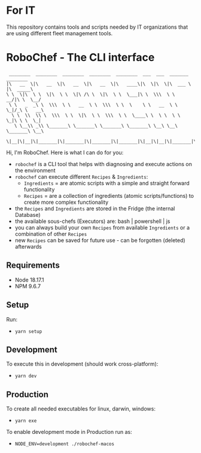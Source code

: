 # For IT

This repository contains tools and scripts needed by IT organizations that are using different fleet management tools.

# RoboChef - The CLI interface
```
 ________  ________  ________  ________  ________  ___  ___  _______   ________
|\   __  \|\   __  \|\   __  \|\   __  \|\   ____\|\  \|\  \|\  ___ \ |\  _____\
\ \  \|\  \ \  \|\  \ \  \|\ /\ \  \|\  \ \  \___|\ \  \\\  \ \   __/|\ \  \__/
 \ \   _  _\ \  \\\  \ \   __  \ \  \\\  \ \  \    \ \   __  \ \  \_|/_\ \   __\
  \ \  \\  \\ \  \\\  \ \  \|\  \ \  \\\  \ \  \____\ \  \ \  \ \  \_|\ \ \  \_|
   \ \__\\ _\\ \_______\ \_______\ \_______\ \_______\ \__\ \__\ \_______\ \__\
    \|__|\|__|\|_______|\|_______|\|_______|\|_______|\|__|\|__|\|_______|\|__|
```

Hi, I'm RoboChef. Here is what I can do for you:

- `robochef` is a CLI tool that helps with diagnosing and execute actions on the environment
- `robochef` can execute different `Recipes` & `Ingredients`:
  - `Ingredients` = are atomic scripts with a simple and straight forward functionality
  - `Recipes` = are a collection of ingredients (atomic scripts/functions) to create more complex functionality
- the `Recipes` and `Ingredients` are stored in the Fridge (the internal Database)
- the available sous-chefs (Executors) are: bash | powershell | js
- you can always build your own `Recipes` from available `Ingredients` or a combination of other `Recipes`
- new `Recipes` can be saved for future use - can be forgotten (deleted) afterwards

## Requirements

- Node 18.17.1
- NPM 9.6.7

## Setup

Run:
- `yarn setup`

## Development

To execute this in development (should work cross-platform):
- `yarn dev`

## Production

To create all needed executables for linux, darwin, windows:
- `yarn exe`

To enable development mode in Production run as:
- `NODE_ENV=development ./robochef-macos`
